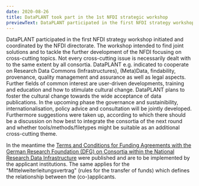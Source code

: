 ```yaml
---
date: 2020-08-26
title: DataPLANT took part in the 1st NFDI strategic workshop
previewText: DataPLANT participated in the first NFDI strategy workshop initiated and coordinated by the NFDI directorate. The workshop intended to find joint solutions and to tackle the further development of the NFDI focusing on cross-cutting topics. Not every cross-cutting issue is necessarily dealt with to the same extent by all consortia. DataPLANT e.g. indicated to cooperate on Research Data Commons (Infrastructures), (Meta)Data, findability, provenance, quality management and assurance as well as legal ...
---
```


DataPLANT participated in the first NFDI strategy workshop initiated and coordinated by the NFDI directorate. The workshop intended to find joint solutions and to tackle the further development of the NFDI focusing on cross-cutting topics. Not every cross-cutting issue is necessarily dealt with to the same extent by all consortia. DataPLANT e.g. indicated to cooperate on Research Data Commons (Infrastructures), (Meta)Data, findability, provenance, quality management and assurance as well as legal aspects. Further fields of common interest are user-driven developments, training and education and how to stimulate cultural change. DataPLANT plans to foster the cultural change towards the wide acceptance of data publications. In the upcoming phase the governance and sustainibility, internationalisation, policy advice and consultation will be jointly developed. Furthermore suggestions were taken up, according to which there should be a discussion on how best to integrate the consortia of the next round and whether tools/methods/filetypes might be suitable as an additional cross-cutting theme.

In the meantime the [Terms and Conditions for Funding Agreements with the German Research Foundation (DFG) on Consortia within the National Research Data Infrastructure](https://www.dfg.de/formulare/nfdi300/nfdi300_de.pdf) were published and are to be implemented by the applicant institutions. The same applies for the "Mittelweiterleitungsvertrag" (rules for the transfer of funds) which defines the relationship between the (co-)applicants. 